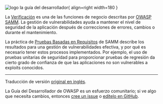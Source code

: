 ![logo la guía del desarrollador](../../../assets/images/dg_logo_bbd.png "Guía del Desarrollador"){ align=right width=180 }

La [Verificación][sammv] es una de las funciones de negocio descritas por [OWASP SAMM][samm].
La gestión de vulnerabilidades ayuda a mantener el nivel de seguridad de la aplicación
después de correcciones de errores, cambios o durante el mantenimiento.

La práctica de [Pruebas Basadas en Requisitos][sammvrt] de SAMM describe los resultados
para una gestión de vulnerabilidades efectiva,
y por qué es necesario tener estos procesos implementados.
Por ejemplo, el uso de pruebas unitarias de seguridad para proporcionar pruebas de regresión
da cierto grado de confianza de que las aplicaciones no son vulnerables a exploits conocidos.

----

Traducción de versión [original en inglés][en0840].

La Guía del Desarrollador de OWASP es un esfuerzo comunitario;
si ve algo que necesita cambios, entonces [cree un issue][issue0840] o [edítelo en GitHub][edit0840].

[edit0840]: https://github.com/OWASP/DevGuide/blob/main/docs/es/06-verification/04-vulnerability-management/index.md
[en0840]: https://devguide.owasp.org/en/06-verification/04-vulnerability-management/
[issue0840]: https://github.com/OWASP/DevGuide/issues/new?labels=enhancement&template=request.md&title=Update:%2006-verification/04-vulnerability-management/index
[samm]: https://owaspsamm.org/about/
[sammv]: https://owaspsamm.org/model/verification/
[sammvrt]: https://owaspsamm.org/model/verification/requirements-driven-testing/
